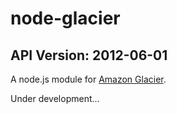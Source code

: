 # node-glacier
## API Version: 2012-06-01

A node.js module for [Amazon Glacier](http://aws.amazon.com/glacier/ "go to the official page of Amazon Glacier").



Under development...

